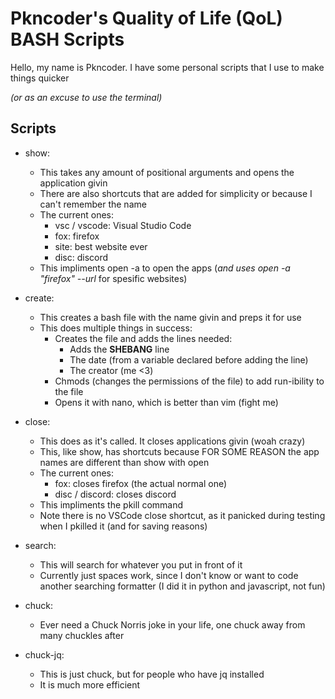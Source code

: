 # Pkncoder's Quality of Life (QoL) BASH Scripts

Hello, my name is Pkncoder. I have some personal scripts that I use to make things quicker

  *(or as an excuse to use the terminal)*

## Scripts
- show:
  - This takes any amount of positional arguments and opens the application givin
  - There are also shortcuts that are added for simplicity or because I can't remember the name
  - The current ones:
    - vsc / vscode: Visual Studio Code
    - fox: firefox
    - site: best website ever
    - disc: discord
  - This impliments open -a to open the apps (*and uses open -a "firefox" --url* for spesific websites)

- create:
  - This creates a bash file with the name givin and preps it for use
  - This does multiple things in success:
    - Creates the file and adds the lines needed:
      - Adds the **SHEBANG** line
      - The date (from a variable declared before adding the line)
      - The creator (me <3)
    - Chmods (changes the permissions of the file) to add run-ibility to the file
    - Opens it with nano, which is better than vim (fight me)

- close:
  - This does as it's called. It closes applications givin (woah crazy)
  - This, like show, has shortcuts because FOR SOME REASON the app names are different than show with open
  - The current ones:
    - fox: closes firefox (the actual normal one)
    - disc / discord: closes discord
  - This impliments the pkill command
  - Note there is no VSCode close shortcut, as it panicked during testing when I pkilled it (and for saving reasons)

- search:
  - This will search for whatever you put in front of it
  - Currently just spaces work, since I don't know or want to code another searching formatter (I did it in python and javascript, not fun)
    
- chuck:
  - Ever need a Chuck Norris joke in your life, one chuck away from many chuckles after
    
- chuck-jq:
  - This is just chuck, but for people who have jq installed
  - It is much more efficient
